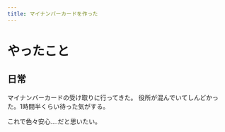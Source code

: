 ```yaml
---
title: マイナンバーカードを作った
---
```


# やったこと

## 日常

マイナンバーカードの受け取りに行ってきた。
役所が混んでいてしんどかった。1時間半くらい待った気がする。

これで色々安心‥‥だと思いたい。
